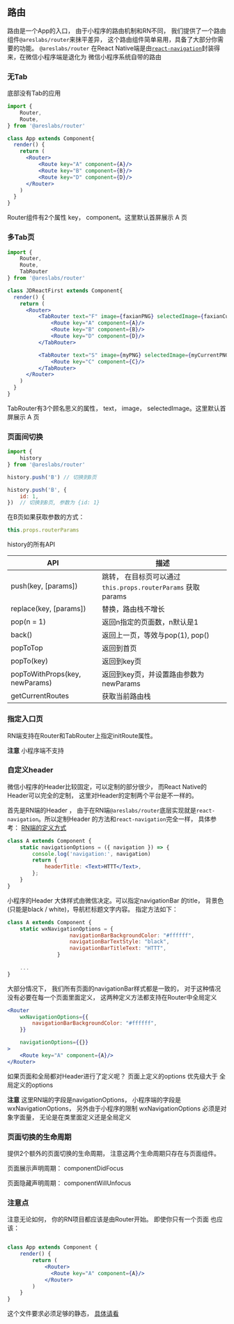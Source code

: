 ## 路由
路由是一个App的入口， 由于小程序的路由机制和RN不同， 我们提供了一个路由组件`@areslabs/router`来抹平差异， 这个路由组件简单易用，具备了大部分你需要的功能。
`@areslabs/router` 在React Native端是由[`react-navigation`](https://reactnavigation.org/)封装得来，在微信小程序端是退化为
微信小程序系统自带的路由


### 无Tab
底部没有Tab的应用

```jsx
import {
    Router,
    Route,
} from '@areslabs/router'

class App extends Component{
  render() {
    return (
      <Router>
          <Route key="A" component={A}/>
          <Route key="B" component={B}/>
          <Route key="D" component={D}/>
      </Router>
    )
  }
}
```

Router组件有2个属性 key， component。这里默认首屏展示 A 页

### 多Tab页
```jsx
import {
    Router,
    Route,
    TabRouter
} from '@areslabs/router'

class JDReactFirst extends Component{
  render() {
    return (
      <Router>
          <TabRouter text="F" image={faxianPNG} selectedImage={faxianCurrentPNG}>
              <Route key="A" component={A}/>
              <Route key="B" component={B}/>
              <Route key="D" component={D}/>
          </TabRouter>

          <TabRouter text="S" image={myPNG} selectedImage={myCurrentPNG}>
              <Route key="C" component={C}/>
          </TabRouter>
      </Router>
    )
  }
}
```
TabRouter有3个顾名思义的属性， text， image， selectedImage。这里默认首屏展示 A 页

### 页面间切换
```javascript
import {
    history
} from '@areslabs/router'

history.push('B') // 切换到B页

history.push('B', {
    id: 1,
})  // 切换到B页, 参数为 {id: 1}
```
在B页如果获取参数的方式：
```javascript
this.props.routerParams
```

history的所有API

| API  | 描述 |
| --------  | ------ |
| push(key, [params])   | 跳转， 在目标页可以通过`this.props.routerParams` 获取params |
| replace(key, [params])  | 替换，路由栈不增长 |
| pop(n = 1)|返回n指定的页面数，n默认是1|
| back()|返回上一页，等效与pop(1), pop()|
| popToTop|返回到首页|
| popTo(key)|返回到key页|
| popToWithProps(key, newParams)|返回到key页，并设置路由参数为newParams|
| getCurrentRoutes| 获取当前路由栈|

### 指定入口页
RN端支持在Router和TabRouter上指定initRoute属性。

**注意** 小程序端不支持

### 自定义header
微信小程序的Header比较固定，可以定制的部分很少， 而React Native的Header可以完全的定制， 这里对Header的定制两个平台是不一样的。

首先是RN端的Header ， 由于在RN端`@areslabs/router`底层实现就是`react-navigation`。所以定制Header 的方法和`react-navigation`完全一样，
具体参考： [RN端的定义方式](https://reactnavigation.org/docs/en/2.x/headers.html)

```jsx
class A extends Component {
    static navigationOptions = ({ navigation }) => {
        console.log('navigation:', navigation)
        return {
            headerTitle: <Text>HTTT</Text>,
        };
    }
}
```

小程序的Header 大体样式由微信决定。可以指定navigationBar 的title， 背景色(只能是black / white)，导航栏标题文字内容。
指定方法如下：
```jsx
class A extends Component {
    static wxNavigationOptions = {
                    navigationBarBackgroundColor: "#ffffff",
                    navigationBarTextStyle: "black",
                    navigationBarTitleText: "HTTT",
                }
    
    ...
}
```

大部分情况下， 我们所有页面的navigationBar样式都是一致的， 对于这种情况没有必要在每一个页面里面定义， 这两种定义方法都支持在Router中全局定义
```jsx
<Router
    wxNavigationOptions={{
        navigationBarBackgroundColor: "#ffffff",
    }}

    navigationOptions={{}}
>
    <Route key="A" component={A}/>
</Router>
```
如果页面和全局都对Header进行了定义呢？ 页面上定义的options 优先级大于 全局定义的options

**注意** 这里RN端的字段是navigationOptions， 小程序端的字段是wxNavigationOptions， 另外由于小程序的限制  wxNavigationOptions 必须是对象字面量， 无论是在类里面定义还是全局定义

### 页面切换的生命周期
提供2个额外的页面切换的生命周期， 注意这两个生命周期只存在与页面组件。 

页面展示声明周期： componentDidFocus

页面隐藏声明周期： componentWillUnfocus


### 注意点
注意无论如何， 你的RN项目都应该是由Router开始。 即使你只有一个页面 也应该： 
```jsx

class App extends Component {
    render() {
        return (
            <Router>
              <Route key="A" component={A}/>
            </Router>
        )
    }
}
```
这个文件要求必须足够的静态， [具体请看](./入口文件.md)